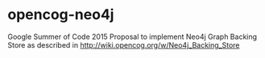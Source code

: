 # opencog-neo4j
Google Summer of Code 2015 Proposal to implement Neo4j Graph Backing Store as described in http://wiki.opencog.org/w/Neo4j_Backing_Store
